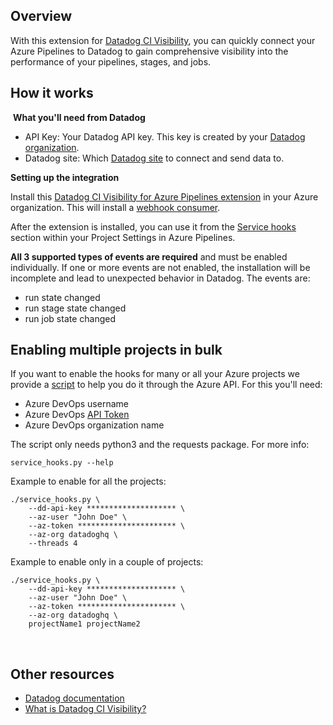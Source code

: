 ## Overview

With this extension for [Datadog CI Visibility](https://www.datadoghq.com/product/ci-cd-monitoring/#pipeline-visibility), you can quickly connect your Azure Pipelines to Datadog to gain comprehensive visibility into the performance of your pipelines, stages, and jobs.
​
​
## How it works
​
**What you'll need from Datadog**

- API Key: Your Datadog API key. This key is created by your [Datadog organization](https://docs.datadoghq.com/account_management/api-app-keys/).
- Datadog site: Which [Datadog site](https://docs.datadoghq.com/getting_started/site/) to connect and send data to.

​**Setting up the integration**

Install this [Datadog CI Visibility for Azure Pipelines extension](https://marketplace.visualstudio.com/items?itemName=Datadog.ci-visibility) in your Azure organization. This will install a [webhook consumer](https://learn.microsoft.com/en-us/azure/devops/extend/develop/add-service-hook?view=azure-devops).

After the extension is installed, you can use it from the [Service hooks](https://learn.microsoft.com/en-us/azure/devops/service-hooks/overview?view=azure-devops) section within your Project Settings in Azure Pipelines.

**All 3 supported types of events are required** and must be enabled individually. If one or more events are not enabled, the installation will be incomplete and lead to unexpected behavior in Datadog. The events are:

- run state changed
- run stage state changed
- run job state changed

## Enabling multiple projects in bulk

If you want to enable the hooks for many or all your Azure projects we provide a [script](https://raw.githubusercontent.com/DataDog/ci-visibility-azure-pipelines/main/service_hooks.py) to help you do it through the Azure API. For this you'll need:

- Azure DevOps username
- Azure DevOps [API Token](https://learn.microsoft.com/en-us/azure/devops/organizations/accounts/use-personal-access-tokens-to-authenticate?view=azure-devops&tabs=Windows#create-a-pat)
- Azure DevOps organization name

The script only needs python3 and the requests package. For more info:
```
service_hooks.py --help
```

Example to enable for all the projects:
```
./service_hooks.py \
    --dd-api-key ******************** \
    --az-user "John Doe" \
    --az-token ********************** \
    --az-org datadoghq \
    --threads 4
```

Example to enable only in a couple of projects:
```
./service_hooks.py \
    --dd-api-key ******************** \
    --az-user "John Doe" \
    --az-token ********************** \
    --az-org datadoghq \
    projectName1 projectName2
```
​
## Other resources
- [Datadog documentation](https://docs.datadoghq.com/continuous_integration/pipelines/azure/)
- [What is Datadog CI Visibility?](https://www.datadoghq.com/blog/datadog-ci-visibility/)
